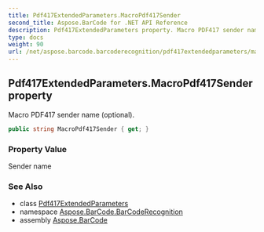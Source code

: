 ```yaml
---
title: Pdf417ExtendedParameters.MacroPdf417Sender
second_title: Aspose.BarCode for .NET API Reference
description: Pdf417ExtendedParameters property. Macro PDF417 sender name optional
type: docs
weight: 90
url: /net/aspose.barcode.barcoderecognition/pdf417extendedparameters/macropdf417sender/
---
```

## Pdf417ExtendedParameters.MacroPdf417Sender property

Macro PDF417 sender name (optional).

```csharp
public string MacroPdf417Sender { get; }
```

### Property Value

Sender name

### See Also

* class [Pdf417ExtendedParameters](../)
* namespace [Aspose.BarCode.BarCodeRecognition](../../pdf417extendedparameters/)
* assembly [Aspose.BarCode](../../../)


